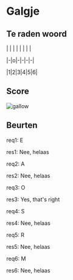 # Galgje

## Te raden woord

| | | | | | | |

|-|o|-|-|-|-|

|1|2|3|4|5|6|

## Score
![gallow](./images/6.png)

## Beurten

req1: E


res1: Nee, helaas


req2: A


res2: Nee, helaas


req3: O


res3: Yes, that's right


req4: S


res4: Nee, helaas


req5: R


res5: Nee, helaas


req6: M


res6: Nee, helaas